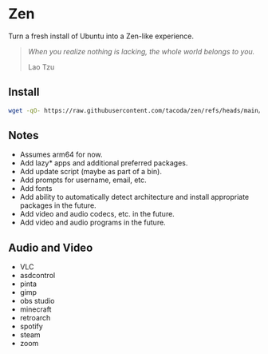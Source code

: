 # Zen

Turn a fresh install of Ubuntu into a Zen-like experience.

> _When you realize nothing is lacking, the whole world belongs to you._
>
> Lao Tzu

## Install

```sh
wget -qO- https://raw.githubusercontent.com/tacoda/zen/refs/heads/main/zen | bash
```

## Notes

- Assumes arm64 for now.
- Add lazy* apps and additional preferred packages.
- Add update script (maybe as part of a bin).
- Add prompts for username, email, etc.
- Add fonts
- Add ability to automatically detect architecture and install appropriate packages in the future.
- Add video and audio codecs, etc. in the future.
- Add video and audio programs in the future.

## Audio and Video

- VLC
- asdcontrol
- pinta
- gimp
- obs studio
- minecraft
- retroarch
- spotify
- steam
- zoom
